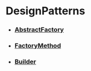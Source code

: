 # DesignPatterns

* ### [AbstractFactory](https://github.com/Justdek-code/DesignPatterns/tree/master/AbstractFactory)
* ### [FactoryMethod](https://github.com/Justdek-code/DesignPatterns/tree/master/FactoryMethod)
* ### [Builder](https://github.com/Justdek-code/DesignPatterns/tree/master/Builder)
